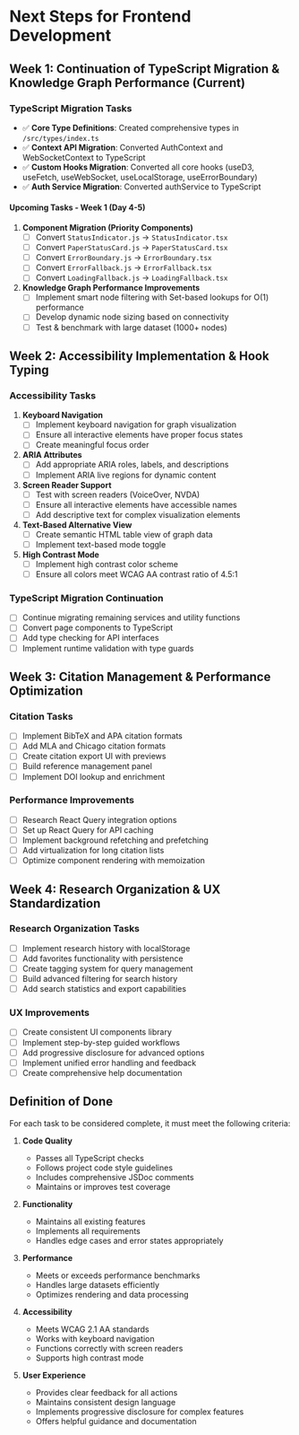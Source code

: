 # Next Steps for Frontend Development

## Week 1: Continuation of TypeScript Migration & Knowledge Graph Performance (Current)

### TypeScript Migration Tasks
- ✅ **Core Type Definitions**: Created comprehensive types in `/src/types/index.ts`
- ✅ **Context API Migration**: Converted AuthContext and WebSocketContext to TypeScript
- ✅ **Custom Hooks Migration**: Converted all core hooks (useD3, useFetch, useWebSocket, useLocalStorage, useErrorBoundary)
- ✅ **Auth Service Migration**: Converted authService to TypeScript

#### Upcoming Tasks - Week 1 (Day 4-5)
1. **Component Migration (Priority Components)**
   - [ ] Convert `StatusIndicator.js` → `StatusIndicator.tsx`
   - [ ] Convert `PaperStatusCard.js` → `PaperStatusCard.tsx`
   - [ ] Convert `ErrorBoundary.js` → `ErrorBoundary.tsx`
   - [ ] Convert `ErrorFallback.js` → `ErrorFallback.tsx`
   - [ ] Convert `LoadingFallback.js` → `LoadingFallback.tsx`

2. **Knowledge Graph Performance Improvements**
   - [ ] Implement smart node filtering with Set-based lookups for O(1) performance
   - [ ] Develop dynamic node sizing based on connectivity
   - [ ] Test & benchmark with large dataset (1000+ nodes)

## Week 2: Accessibility Implementation & Hook Typing

### Accessibility Tasks
1. **Keyboard Navigation**
   - [ ] Implement keyboard navigation for graph visualization
   - [ ] Ensure all interactive elements have proper focus states
   - [ ] Create meaningful focus order

2. **ARIA Attributes**
   - [ ] Add appropriate ARIA roles, labels, and descriptions
   - [ ] Implement ARIA live regions for dynamic content

3. **Screen Reader Support**
   - [ ] Test with screen readers (VoiceOver, NVDA)
   - [ ] Ensure all interactive elements have accessible names
   - [ ] Add descriptive text for complex visualization elements

4. **Text-Based Alternative View**
   - [ ] Create semantic HTML table view of graph data
   - [ ] Implement text-based mode toggle

5. **High Contrast Mode**
   - [ ] Implement high contrast color scheme
   - [ ] Ensure all colors meet WCAG AA contrast ratio of 4.5:1

### TypeScript Migration Continuation
- [ ] Continue migrating remaining services and utility functions
- [ ] Convert page components to TypeScript
- [ ] Add type checking for API interfaces
- [ ] Implement runtime validation with type guards

## Week 3: Citation Management & Performance Optimization

### Citation Tasks
- [ ] Implement BibTeX and APA citation formats
- [ ] Add MLA and Chicago citation formats
- [ ] Create citation export UI with previews
- [ ] Build reference management panel
- [ ] Implement DOI lookup and enrichment

### Performance Improvements
- [ ] Research React Query integration options
- [ ] Set up React Query for API caching
- [ ] Implement background refetching and prefetching
- [ ] Add virtualization for long citation lists
- [ ] Optimize component rendering with memoization

## Week 4: Research Organization & UX Standardization

### Research Organization Tasks
- [ ] Implement research history with localStorage
- [ ] Add favorites functionality with persistence
- [ ] Create tagging system for query management
- [ ] Build advanced filtering for search history
- [ ] Add search statistics and export capabilities

### UX Improvements
- [ ] Create consistent UI components library
- [ ] Implement step-by-step guided workflows
- [ ] Add progressive disclosure for advanced options
- [ ] Implement unified error handling and feedback
- [ ] Create comprehensive help documentation

## Definition of Done

For each task to be considered complete, it must meet the following criteria:

1. **Code Quality**
   - Passes all TypeScript checks
   - Follows project code style guidelines
   - Includes comprehensive JSDoc comments
   - Maintains or improves test coverage

2. **Functionality**
   - Maintains all existing features
   - Implements all requirements
   - Handles edge cases and error states appropriately

3. **Performance**
   - Meets or exceeds performance benchmarks
   - Handles large datasets efficiently
   - Optimizes rendering and data processing

4. **Accessibility**
   - Meets WCAG 2.1 AA standards
   - Works with keyboard navigation
   - Functions correctly with screen readers
   - Supports high contrast mode

5. **User Experience**
   - Provides clear feedback for all actions
   - Maintains consistent design language
   - Implements progressive disclosure for complex features
   - Offers helpful guidance and documentation